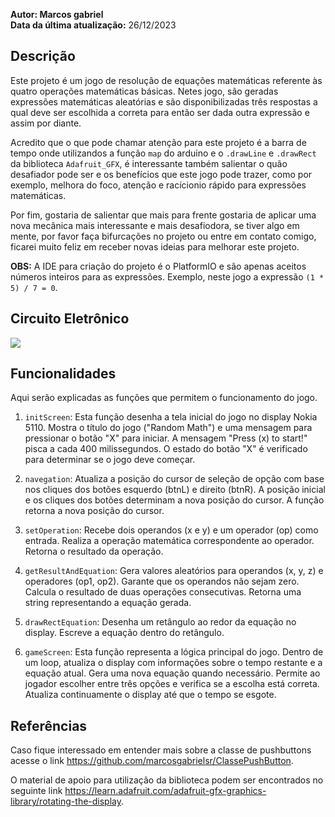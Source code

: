 **Autor: Marcos gabriel** <br>
**Data da última atualização:** 26/12/2023

## Descrição
Este projeto é um jogo de resolução de equações matemáticas referente às quatro operações matemáticas básicas. Netes jogo, são geradas expressões matemáticas aleatórias e são disponibilizadas três respostas a qual deve ser escolhida a correta para então ser dada outra expressão e assim por diante.

Acredito que o que pode chamar atenção para este projeto é a barra de tempo onde utilizandos a função `map` do arduino e o `.drawLine` e `.drawRect` da biblioteca `Adafruit_GFX`, é interessante também salientar o quão desafiador pode ser e os benefícios que este jogo pode trazer, como por exemplo, melhora do foco, atenção e racícionio rápido para expressões matemáticas.

Por fim, gostaria de salientar que mais para frente gostaria de aplicar uma nova mecânica mais interessante e mais desafiodora, se tiver algo em mente, por favor faça bifurcações no projeto ou entre em contato comigo, ficarei muito feliz em receber novas ideias para melhorar este projeto.

**OBS:** A IDE para criação do projeto é o PlatformIO e são apenas aceitos números inteiros para as expressões. Exemplo, neste jogo a expressão `(1 * 5) / 7 = 0`.

## Circuito Eletrônico
<img src="https://cdn.discordapp.com/attachments/1153711382336909332/1163203943237689404/image.png?ex=653eb917&is=652c4417&hm=aafb61461d30b2c1abee0a6c10e71c59c9cdcf73e34c3c1c1630b3395ad9d880&" />

## Funcionalidades
Aqui serão explicadas as funções que permitem o funcionamento do jogo.

1. `initScreen`:
Esta função desenha a tela inicial do jogo no display Nokia 5110.
Mostra o título do jogo ("Random Math") e uma mensagem para pressionar o botão "X" para iniciar.
A mensagem "Press (x) to start!" pisca a cada 400 milissegundos.
O estado do botão "X" é verificado para determinar se o jogo deve começar.

2. `navegation`:
Atualiza a posição do cursor de seleção de opção com base nos cliques dos botões esquerdo (btnL) e direito (btnR).
A posição inicial e os cliques dos botões determinam a nova posição do cursor.
A função retorna a nova posição do cursor.

3. `setOperation`:
Recebe dois operandos (x e y) e um operador (op) como entrada.
Realiza a operação matemática correspondente ao operador.
Retorna o resultado da operação.

4. `getResultAndEquation`:
Gera valores aleatórios para operandos (x, y, z) e operadores (op1, op2).
Garante que os operandos não sejam zero.
Calcula o resultado de duas operações consecutivas.
Retorna uma string representando a equação gerada.

5. `drawRectEquation`:
Desenha um retângulo ao redor da equação no display.
Escreve a equação dentro do retângulo.

6. `gameScreen`:
Esta função representa a lógica principal do jogo.
Dentro de um loop, atualiza o display com informações sobre o tempo restante e a equação atual.
Gera uma nova equação quando necessário.
Permite ao jogador escolher entre três opções e verifica se a escolha está correta.
Atualiza continuamente o display até que o tempo se esgote.

## Referências
Caso fique interessado em entender mais sobre a classe de pushbuttons acesse o link https://github.com/marcosgabrielsr/ClassePushButton.

O material de apoio para utilização da biblioteca podem ser encontrados no seguinte link https://learn.adafruit.com/adafruit-gfx-graphics-library/rotating-the-display.